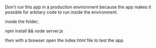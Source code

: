 Don't run this app in a production environment because the app makes it possible for arbitary code to run inside the environment.

inside the folder;

npm install && node server.js

then with a browser open the index.html file to test the app.
